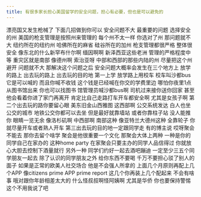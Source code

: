```yaml
---
title: 有很多家长担心美国留学的安全问题，担心有必要，但也是可以避免的
---
```

漂亮国又发生枪械了
下面几招做到你可以
安全问题不大
最重要的问题
选择安全的州
美国的枪支管理是按照州来管理的
每个州不太一样
你选对了州
那问题就不大
纽约所在的纽约州
哈佛所在的麻省
硅谷所在的加州
枪支管理都很严格
整体很安全
像东北的什么新罕布什尔啊
缅因啊啊
新泽西亚这些老洲
管理的严格程度中等
重灾区就是南部
像德州啊
索治亚呀
中部和西部的那些内陆的州
尽量把这个州避开
问题就不大
那解决这个问题之后
安全问题大概率会发生在三个地方上
放学的路上
出去玩的路上
出去玩的目的地
第一上学
放学路上用校车
校车叫沙都bus
它是可以喊的
而且你喊不收钱
这个钱是已经喊在你交的学费里边
哪怕你夜里1点从图书馆出来
你也可以找图书
馆管理员喊沙都bus啊
司机过来接你送你回家
甚至他会看着你进了家门再离开
肯定比自己走路打车开车都安全啊
尤其是女孩子啊
第二个出去玩的路你要留心眼
美东旧金山西雅图
这西部啊
公交系统发达
白人也坐公交的城市
地铁公交你都可以去坐
但是最好就靠墙站
或者你靠柱子站
没人能推你
眼睛一览无余
像洛杉矶啊
中西部啊
南部这种
像亚特兰大德州这种
全靠轮子
你就尽量开车或者熟人开车
第三出去玩的目的地一定跟同学走
有的博主说
哎呀聚会不能去
那你去留个啥学
聚会是他很重要一个文化
那聚会大体上两种
一种是你的同学自己在家办的
这种home party
在家聚会只要主办的同学人品信得过
你就放心大胆去控制下酒量就行
另外一种
同学们约好一起去酒吧蹦迪
一定至少三五个同学朋友一起去
除了认识的同学朋友之外
给你东西不要喝
千万不要担心驳了别人的面子
如果是正常的欧美人社交场合
他是不会强人所拿的
上面几个月原则再配上几个APP
像citizens
prime APP prime report
这几个你再装上几个配起来
不会有啥事
哦对跟你年龄相差太大的
什么怪叔叔啊怪阿姨啊
尤其是华侨
你也要保持警惕
这个不用我说了吧
